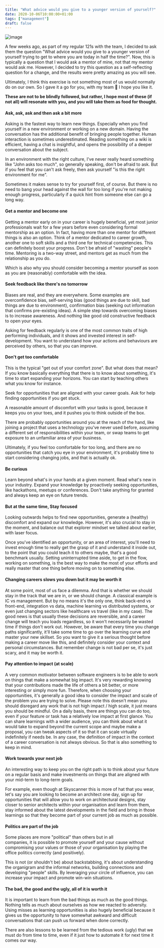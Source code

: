 ```yaml
---
title: "What advice would you give to a younger version of yourself?"
date: 2020-10-06T10:00:00+01:00
tags: ["management"]
draft: false
---
```


![image](/images/what-advice-would-you-give-to-a-younger-version-of-yourself.jpg)

A few weeks ago, as part of my regular 121s with the team, I decided to ask them the question "What advice would you give to a younger version of yourself trying to get to where you are today in half the time?". Now, this is typically a question that I would ask a mentor of mine, not that my mentor would ask me. However, I decided to try this question as a self-reflecting question for a change, and the results were pretty amazing as you will see.

<!--more-->

Ultimately, I think this exercise is not something most of us would normally do on our own. So I gave it a go for you, with my team 💙 I hope you like it.

**These are not to be blindly followed, but rather, I hope most of these (if not all) will resonate with you, and you will take them as food for thought.**

#### Ask, ask, ask and then ask a bit more

Asking is the fastest way to learn new things. Especially when you find yourself in a new environment or working on a new domain. Having the conversation has the additional benefit of bringing people together. Human interaction is sometimes underestimated. Reading something on a wiki is efficient, having a chat is insightful, and opens the possibility of a deeper conversation about the subject.​

In an environment with the right culture, I've never really heard something like "John asks too much", so generally speaking, don't be afraid to ask. But if you feel that you can't ask freely, then ask yourself "is this the right environment for me".​

Sometimes it makes sense to try for yourself first, of course. But there is no need to bang your head against the wall for too long if you're not making enough progress, particularly if a quick hint from someone else can go a long way.​

#### Get a mentor and become one

Getting a mentor early on in your career is hugely beneficial, yet most junior professionals wait for a few years before even considering formal mentorship as an option. In fact, having more than one mentor for different things is also an option. Think of a mentor dedicated to career growth, another one to soft skills and a third one for technical competencies. This can definitely boost your progress. Don't be afraid of "wasting" people's time. Mentoring is a two-way street, and mentors get as much from the relationship as you do.

Which is also why you should consider becoming a mentor yourself as soon as you are (reasonably) comfortable with the idea.

#### Seek feedback like there's no tomorrow

Biases are real, and they are everywhere. Some examples are overconfidence bias, self-serving bias (good things are due to skill, bad things are due to environment), confirmation bias (seeking out information that confirms pre-existing ideas). A simple step towards overcoming biases is to increase awareness. And nothing like good old constructive feedback to open your eyes.​

Asking for feedback regularly is one of the most common traits of high performing individuals, and it shows and invested interest in self-development. You want to understand how your actions and behaviours are perceived by others, so that you can improve.  

#### Don't get too comfortable

This is the typical "get out of your comfort zone". But what does that mean? If you know basically everything that there is to know about something, it's time to start expanding your horizons. You can start by teaching others what you know for instance.

Seek for opportunities that are aligned with your career goals. Ask for help finding opportunities if you get stuck.​

A reasonable amount of discomfort with your tasks is good, because it keeps you on your toes, and it pushes you to think outside of the box.​

There are probably opportunities around you at the reach of the hand, like joining a project that uses a technology you've never used before, assuming a different set of responsibilities within your team, or swap teams to get exposure to an unfamiliar area of your business.​

Ultimately, if you feel too comfortable for too long, and there are no opportunities that catch you eye in your environment, it's probably time to start considering changing jobs, and that is actually ok.

#### Be curious

Learn beyond what's in your hands at a given moment. Read what's new in your industry. Expand your knowledge by proactively seeking opportunities, like hackathons, meetups or conferences. Don't take anything for granted and always keep an eye on future trends.

#### But at the same time, Stay focused

Looking outwards helps to find new opportunities, generate a (healthy) discomfort and expand our knowledge. However, it's also crucial to stay in the moment, and balance out that explorer mindset we talked about earlier, with laser focus.

Once you've identified an opportunity, or an area of interest, you'll need to invest enough time to really get the grasp of it and understand it inside out, to the point that you could teach it to others maybe, that's a good benchmark usually. Setting uninterrupted time aside, to get in the flow, working on something, is the best way to make the most of your efforts and really master that one thing before moving on to something else.

#### Changing careers slows you down but it may be worth it

At some point, most of us face a dilemma. And that is whether we should stay in the track that we are in, or we should change. A classical example is IC vs management. But by no means it's the only one, think back-end vs front-end, integration vs data, machine learning vs distributed systems, or even just changing sectors like healthcare vs travel (like in my case). The good news is that usually these decisions are reversible, and a career change will teach you loads regardless, so it won't necessarily be wasted time if things don't work out. However, be aware that every time you change paths significantly, it'll take some time to go over the learning curve and master your new skillset. So you want to give it a serious thought before making a career move like this, and definitely consider your context and personal circumstances. But remember change is not bad per se, it's just scary, and it may be worth it.

#### Pay attention to impact (at scale)

A very common motivator between software engineers is to be able to work on things that make a somewhat big impact. It's very rewarding knowing that your contributions made the life of others a bit better, or more interesting or simply more fun. Therefore, when choosing your opportunities, it's generally a good idea to consider the impact and scale of the problem you are trying to solve. Please note this doesn't mean you should disregard any work that is not high impact / high scale, it just means you should be mindful. On a daily basis, there are things you can do too, even if your feature or task has a relatively low impact at first glance. You can share learnings with a wider audience, you can think about what it would take to expand beyond the current scope and maybe make a proposal, you can tweak aspects of it so that it can scale virtually indefinitely if needs be. In any case, the definition of impact in the context of a career conversation is not always obvious. So that is also something to keep in mind.

#### Work towards your next job

An interesting way to keep you on the right path is to think about your future on a regular basis and make investments on things that are aligned with your mid-term to long-term goals.

For example, even though at Skyscanner this is more of hat that you wear, let's say you are looking to become an architect one day, sign up for opportunities that will allow you to work on architectural designs, stay closer to senior architects within your organisation and learn from them, stay informed about the latest developments in the field and bring in those learnings so that they become part of your current job as much as possible.

#### Politics are part of the job

Some places are more "political" than others but in all companies, it is possible to promote yourself and your cause without compromising your values or those of your organisation by playing the office politics correctly (and positively).

This is not (or shouldn't be) about backstabbing, it's about understanding the organigram and the informal networks, building connections and developing "people" skills. By leveraging your circle of influence, you can increase your impact and promote win-win situations.

#### The bad, the good and the ugly, all of it is worth it

It is important to learn from the bad things as much as the good things. Nothing tells as much about ourselves as how we reacted to adversity. Using misses as learning opportunities is also hugely beneficial because it gives us the opportunity to have somewhat awkward and difficult conversations that can push us forward when done correctly.

There are also lessons to be learned from the tedious work (ugly) that we must do from time to time, even if it just how to automate it for next time it comes our way.
